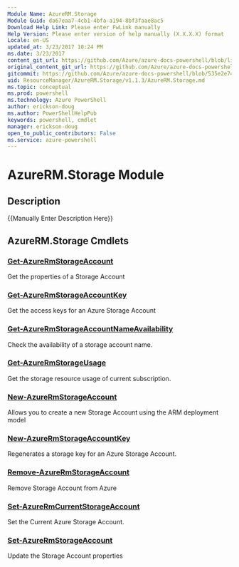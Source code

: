 ```yaml
---
Module Name: AzureRM.Storage
Module Guid: da67eaa7-4cb1-4bfa-a194-8bf3faae8ac5
Download Help Link: Please enter FwLink manually
Help Version: Please enter version of help manually (X.X.X.X) format
Locale: en-US
updated_at: 3/23/2017 10:24 PM
ms.date: 3/23/2017
content_git_url: https://github.com/Azure/azure-docs-powershell/blob/live/azureps-cmdlets-docs/ResourceManager/AzureRM.Storage/v1.1.3/AzureRM.Storage.md
original_content_git_url: https://github.com/Azure/azure-docs-powershell/blob/live/azureps-cmdlets-docs/ResourceManager/AzureRM.Storage/v1.1.3/AzureRM.Storage.md
gitcommit: https://github.com/Azure/azure-docs-powershell/blob/535e2e74f053db46eadf4681f4a95ece9f189378/azureps-cmdlets-docs/ResourceManager/AzureRM.Storage/v1.1.3/AzureRM.Storage.md
uid: ResourceManager/AzureRM.Storage/v1.1.3/AzureRM.Storage.md
ms.topic: conceptual
ms.prod: powershell
ms.technology: Azure PowerShell
author: erickson-doug
ms.author: PowerShellHelpPub
keywords: powershell, cmdlet
manager: erickson-doug
open_to_public_contributors: False
ms.service: azure-powershell
---
```


# AzureRM.Storage Module
## Description
{{Manually Enter Description Here}}

## AzureRM.Storage Cmdlets
### [Get-AzureRmStorageAccount](Get-AzureRmStorageAccount.md)
Get the properties of a Storage Account

### [Get-AzureRmStorageAccountKey](Get-AzureRmStorageAccountKey.md)
Get the access keys for an Azure Storage Account

### [Get-AzureRmStorageAccountNameAvailability](Get-AzureRmStorageAccountNameAvailability.md)
Check the availability of a storage account name.

### [Get-AzureRmStorageUsage](Get-AzureRmStorageUsage.md)
Get the storage resource usage of current subscription.

### [New-AzureRmStorageAccount](New-AzureRmStorageAccount.md)
Allows you to create a new Storage Account using the ARM deployment model

### [New-AzureRmStorageAccountKey](New-AzureRmStorageAccountKey.md)
Regenerates a storage key for an Azure Storage Account.

### [Remove-AzureRmStorageAccount](Remove-AzureRmStorageAccount.md)
Remove Storage Account from Azure

### [Set-AzureRmCurrentStorageAccount](Set-AzureRmCurrentStorageAccount.md)
Set the Current Azure Storage Account.

### [Set-AzureRmStorageAccount](Set-AzureRmStorageAccount.md)
Update the Storage Account properties

